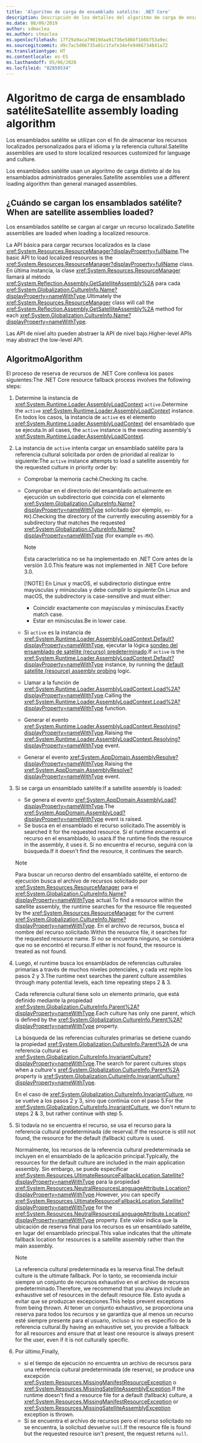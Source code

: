 ```yaml
---
title: 'Algoritmo de carga de ensamblado satélite: .NET Core'
description: Descripción de los detalles del algoritmo de carga de ensamblado satélite en .NET Core
ms.date: 08/09/2019
author: sdmaclea
ms.author: stmaclea
ms.openlocfilehash: 17f29a9aca79019daa91736e586bf1b6b753a9ec
ms.sourcegitcommit: d9c7ac5d06735a01c1fafe34efe9486734841a72
ms.translationtype: HT
ms.contentlocale: es-ES
ms.lasthandoff: 05/06/2020
ms.locfileid: "82859534"
---
```

# <a name="satellite-assembly-loading-algorithm"></a><span data-ttu-id="1e976-103">Algoritmo de carga de ensamblado satélite</span><span class="sxs-lookup"><span data-stu-id="1e976-103">Satellite assembly loading algorithm</span></span>

<span data-ttu-id="1e976-104">Los ensamblados satélite se utilizan con el fin de almacenar los recursos localizados personalizados para el idioma y la referencia cultural.</span><span class="sxs-lookup"><span data-stu-id="1e976-104">Satellite assemblies are used to store localized resources customized for language and culture.</span></span>

<span data-ttu-id="1e976-105">Los ensamblados satélite usan un algoritmo de carga distinto al de los ensamblados administrados generales.</span><span class="sxs-lookup"><span data-stu-id="1e976-105">Satellite assemblies use a different loading algorithm than general managed assemblies.</span></span>

## <a name="when-are-satellite-assemblies-loaded"></a><span data-ttu-id="1e976-106">¿Cuándo se cargan los ensamblados satélite?</span><span class="sxs-lookup"><span data-stu-id="1e976-106">When are satellite assemblies loaded?</span></span>

<span data-ttu-id="1e976-107">Los ensamblados satélite se cargan al cargar un recurso localizado.</span><span class="sxs-lookup"><span data-stu-id="1e976-107">Satellite assemblies are loaded when loading a localized resource.</span></span>

<span data-ttu-id="1e976-108">La API básica para cargar recursos localizados es la clase <xref:System.Resources.ResourceManager?displayProperty=fullName>.</span><span class="sxs-lookup"><span data-stu-id="1e976-108">The basic API to load localized resources is the <xref:System.Resources.ResourceManager?displayProperty=fullName> class.</span></span> <span data-ttu-id="1e976-109">En última instancia, la clase <xref:System.Resources.ResourceManager> llamará al método <xref:System.Reflection.Assembly.GetSatelliteAssembly%2A> para cada <xref:System.Globalization.CultureInfo.Name?displayProperty=nameWithType>.</span><span class="sxs-lookup"><span data-stu-id="1e976-109">Ultimately the <xref:System.Resources.ResourceManager> class will call the <xref:System.Reflection.Assembly.GetSatelliteAssembly%2A> method for each <xref:System.Globalization.CultureInfo.Name?displayProperty=nameWithType>.</span></span>

<span data-ttu-id="1e976-110">Las API de nivel alto pueden abstraer la API de nivel bajo.</span><span class="sxs-lookup"><span data-stu-id="1e976-110">Higher-level APIs may abstract the low-level API.</span></span>

## <a name="algorithm"></a><span data-ttu-id="1e976-111">Algoritmo</span><span class="sxs-lookup"><span data-stu-id="1e976-111">Algorithm</span></span>

<span data-ttu-id="1e976-112">El proceso de reserva de recursos de .NET Core conlleva los pasos siguientes:</span><span class="sxs-lookup"><span data-stu-id="1e976-112">The .NET Core resource fallback process involves the following steps:</span></span>

1. <span data-ttu-id="1e976-113">Determine la instancia de <xref:System.Runtime.Loader.AssemblyLoadContext> `active`.</span><span class="sxs-lookup"><span data-stu-id="1e976-113">Determine the `active` <xref:System.Runtime.Loader.AssemblyLoadContext> instance.</span></span> <span data-ttu-id="1e976-114">En todos los casos, la instancia de `active` es el elemento <xref:System.Runtime.Loader.AssemblyLoadContext> del ensamblado que se ejecuta.</span><span class="sxs-lookup"><span data-stu-id="1e976-114">In all cases, the `active` instance is the executing assembly's <xref:System.Runtime.Loader.AssemblyLoadContext>.</span></span>

2. <span data-ttu-id="1e976-115">La instancia de `active` intenta cargar un ensamblado satélite para la referencia cultural solicitada por orden de prioridad al realizar lo siguiente:</span><span class="sxs-lookup"><span data-stu-id="1e976-115">The `active` instance attempts to load a satellite assembly for the requested culture in priority order by:</span></span>
    - <span data-ttu-id="1e976-116">Comprobar la memoria caché.</span><span class="sxs-lookup"><span data-stu-id="1e976-116">Checking its cache.</span></span>
    - <span data-ttu-id="1e976-117">Comprobar en el directorio del ensamblado actualmente en ejecución un subdirectorio que coincida con el elemento <xref:System.Globalization.CultureInfo.Name?displayProperty=nameWithType> solicitado (por ejemplo, `es-MX`).</span><span class="sxs-lookup"><span data-stu-id="1e976-117">Checking the directory of the currently executing assembly for a subdirectory that matches the requested <xref:System.Globalization.CultureInfo.Name?displayProperty=nameWithType> (for example `es-MX`).</span></span>

        > [!NOTE]
        > <span data-ttu-id="1e976-118">Esta característica no se ha implementado en .NET Core antes de la versión 3.0.</span><span class="sxs-lookup"><span data-stu-id="1e976-118">This feature was not implemented in .NET Core before 3.0.</span></span>
        >
        > [!NOTE]
        > <span data-ttu-id="1e976-119">En Linux y macOS, el subdirectorio distingue entre mayúsculas y minúsculas y debe cumplir lo siguiente:</span><span class="sxs-lookup"><span data-stu-id="1e976-119">On Linux and macOS, the subdirectory is case-sensitive and must either:</span></span>
        >
        > - <span data-ttu-id="1e976-120">Coincidir exactamente con mayúsculas y minúsculas.</span><span class="sxs-lookup"><span data-stu-id="1e976-120">Exactly match case.</span></span>
        > - <span data-ttu-id="1e976-121">Estar en minúsculas.</span><span class="sxs-lookup"><span data-stu-id="1e976-121">Be in lower case.</span></span>

    - <span data-ttu-id="1e976-122">Si `active` es la instancia de <xref:System.Runtime.Loader.AssemblyLoadContext.Default?displayProperty=nameWithType>, ejecutar la lógica [sondeo del ensamblado de satélite (recurso) predeterminado](default-probing.md#satellite-resource-assembly-probing).</span><span class="sxs-lookup"><span data-stu-id="1e976-122">If `active` is the <xref:System.Runtime.Loader.AssemblyLoadContext.Default?displayProperty=nameWithType> instance, by running the [default satellite (resource) assembly probing](default-probing.md#satellite-resource-assembly-probing) logic.</span></span>

    - <span data-ttu-id="1e976-123">Llamar a la función de <xref:System.Runtime.Loader.AssemblyLoadContext.Load%2A?displayProperty=nameWithType>.</span><span class="sxs-lookup"><span data-stu-id="1e976-123">Calling the <xref:System.Runtime.Loader.AssemblyLoadContext.Load%2A?displayProperty=nameWithType> function.</span></span>

    - <span data-ttu-id="1e976-124">Generar el evento <xref:System.Runtime.Loader.AssemblyLoadContext.Resolving?displayProperty=nameWithType>.</span><span class="sxs-lookup"><span data-stu-id="1e976-124">Raising the <xref:System.Runtime.Loader.AssemblyLoadContext.Resolving?displayProperty=nameWithType> event.</span></span>

    - <span data-ttu-id="1e976-125">Generar el evento <xref:System.AppDomain.AssemblyResolve?displayProperty=nameWithType>.</span><span class="sxs-lookup"><span data-stu-id="1e976-125">Raising the <xref:System.AppDomain.AssemblyResolve?displayProperty=nameWithType> event.</span></span>

3. <span data-ttu-id="1e976-126">Si se carga un ensamblado satélite:</span><span class="sxs-lookup"><span data-stu-id="1e976-126">If a satellite assembly is loaded:</span></span>
   - <span data-ttu-id="1e976-127">Se genera el evento <xref:System.AppDomain.AssemblyLoad?displayProperty=nameWithType>.</span><span class="sxs-lookup"><span data-stu-id="1e976-127">The <xref:System.AppDomain.AssemblyLoad?displayProperty=nameWithType> event is raised.</span></span>
   - <span data-ttu-id="1e976-128">Se busca en el ensamblado el recurso solicitado.</span><span class="sxs-lookup"><span data-stu-id="1e976-128">The assembly is searched it for the requested resource.</span></span> <span data-ttu-id="1e976-129">Si el runtime encuentra el recurso en el ensamblado, lo usará.</span><span class="sxs-lookup"><span data-stu-id="1e976-129">If the runtime finds the resource in the assembly, it uses it.</span></span> <span data-ttu-id="1e976-130">Si no encuentra el recurso, seguirá con la búsqueda.</span><span class="sxs-lookup"><span data-stu-id="1e976-130">If it doesn't find the resource, it continues the search.</span></span>

    > [!NOTE]
    > <span data-ttu-id="1e976-131">Para buscar un recurso dentro del ensamblado satélite, el entorno de ejecución busca el archivo de recursos solicitado por <xref:System.Resources.ResourceManager> para el <xref:System.Globalization.CultureInfo.Name?displayProperty=nameWithType> actual.</span><span class="sxs-lookup"><span data-stu-id="1e976-131">To find a resource within the satellite assembly, the runtime searches for the resource file requested by the <xref:System.Resources.ResourceManager> for the current <xref:System.Globalization.CultureInfo.Name?displayProperty=nameWithType>.</span></span> <span data-ttu-id="1e976-132">En el archivo de recursos, busca el nombre del recurso solicitado.</span><span class="sxs-lookup"><span data-stu-id="1e976-132">Within the resource file, it searches for the requested resource name.</span></span> <span data-ttu-id="1e976-133">Si no se encuentra ninguno, se considera que no se encontró el recurso.</span><span class="sxs-lookup"><span data-stu-id="1e976-133">If either is not found, the resource is treated as not found.</span></span>

4. <span data-ttu-id="1e976-134">Luego, el runtime busca los ensamblados de referencias culturales primarias a través de muchos niveles potenciales, y cada vez repite los pasos 2 y 3.</span><span class="sxs-lookup"><span data-stu-id="1e976-134">The runtime next searches the parent culture assemblies through many potential levels, each time repeating steps 2 & 3.</span></span>

    <span data-ttu-id="1e976-135">Cada referencia cultural tiene solo un elemento primario, que está definido mediante la propiedad <xref:System.Globalization.CultureInfo.Parent%2A?displayProperty=nameWithType>.</span><span class="sxs-lookup"><span data-stu-id="1e976-135">Each culture has only one parent, which is defined by the <xref:System.Globalization.CultureInfo.Parent%2A?displayProperty=nameWithType> property.</span></span>

    <span data-ttu-id="1e976-136">La búsqueda de las referencias culturales primarias se detiene cuando la propiedad <xref:System.Globalization.CultureInfo.Parent%2A> de una referencia cultural es <xref:System.Globalization.CultureInfo.InvariantCulture?displayProperty=nameWithType>.</span><span class="sxs-lookup"><span data-stu-id="1e976-136">The search for parent cultures stops when a culture's <xref:System.Globalization.CultureInfo.Parent%2A> property is <xref:System.Globalization.CultureInfo.InvariantCulture?displayProperty=nameWithType>.</span></span>

    <span data-ttu-id="1e976-137">En el caso de <xref:System.Globalization.CultureInfo.InvariantCulture>, no se vuelve a los pasos 2 y 3, sino que continúa con el paso 5.</span><span class="sxs-lookup"><span data-stu-id="1e976-137">For the <xref:System.Globalization.CultureInfo.InvariantCulture>, we don't return to steps 2 & 3, but rather continue with step 5.</span></span>

5. <span data-ttu-id="1e976-138">Si todavía no se encuentra el recurso, se usa el recurso para la referencia cultural predeterminada (de reserva).</span><span class="sxs-lookup"><span data-stu-id="1e976-138">If the resource is still not found, the resource for the default (fallback) culture is used.</span></span>

   <span data-ttu-id="1e976-139">Normalmente, los recursos de la referencia cultural predeterminada se incluyen en el ensamblado de la aplicación principal.</span><span class="sxs-lookup"><span data-stu-id="1e976-139">Typically, the resources for the default culture are included in the main application assembly.</span></span> <span data-ttu-id="1e976-140">Sin embargo, se puede especificar <xref:System.Resources.UltimateResourceFallbackLocation.Satellite?displayProperty=nameWithType> para la propiedad <xref:System.Resources.NeutralResourcesLanguageAttribute.Location?displayProperty=nameWithType>.</span><span class="sxs-lookup"><span data-stu-id="1e976-140">However, you can specify <xref:System.Resources.UltimateResourceFallbackLocation.Satellite?displayProperty=nameWithType> for the <xref:System.Resources.NeutralResourcesLanguageAttribute.Location?displayProperty=nameWithType> property.</span></span> <span data-ttu-id="1e976-141">Este valor indica que la ubicación de reserva final para los recursos es un ensamblado satélite, en lugar del ensamblado principal.</span><span class="sxs-lookup"><span data-stu-id="1e976-141">This value indicates that the ultimate fallback location for resources is a satellite assembly rather than the main assembly.</span></span>

    > [!NOTE]
    > <span data-ttu-id="1e976-142">La referencia cultural predeterminada es la reserva final.</span><span class="sxs-lookup"><span data-stu-id="1e976-142">The default culture is the ultimate fallback.</span></span> <span data-ttu-id="1e976-143">Por lo tanto, se recomienda incluir siempre un conjunto de recursos exhaustivo en el archivo de recursos predeterminado.</span><span class="sxs-lookup"><span data-stu-id="1e976-143">Therefore, we recommend that you always include an exhaustive set of resources in the default resource file.</span></span> <span data-ttu-id="1e976-144">Esto ayuda a evitar que se produzcan excepciones.</span><span class="sxs-lookup"><span data-stu-id="1e976-144">This helps prevent exceptions from being thrown.</span></span> <span data-ttu-id="1e976-145">Al tener un conjunto exhaustivo, se proporciona una reserva para todos los recursos y se garantiza que al menos un recurso esté siempre presente para el usuario, incluso si no es específico de la referencia cultural.</span><span class="sxs-lookup"><span data-stu-id="1e976-145">By having an exhaustive set, you provide a fallback for all resources and ensure that at least one resource is always present for the user, even if it is not culturally specific.</span></span>

6. <span data-ttu-id="1e976-146">Por último,</span><span class="sxs-lookup"><span data-stu-id="1e976-146">Finally,</span></span>
   - <span data-ttu-id="1e976-147">si el tiempo de ejecución no encuentra un archivo de recursos para una referencia cultural predeterminada (de reserva), se produce una excepción <xref:System.Resources.MissingManifestResourceException> o <xref:System.Resources.MissingSatelliteAssemblyException>.</span><span class="sxs-lookup"><span data-stu-id="1e976-147">If the runtime doesn't find a resource file for a default (fallback) culture, a <xref:System.Resources.MissingManifestResourceException> or <xref:System.Resources.MissingSatelliteAssemblyException> exception is thrown.</span></span>
   - <span data-ttu-id="1e976-148">Si se encuentra el archivo de recursos pero el recurso solicitado no se encuentra, la solicitud devuelve `null`.</span><span class="sxs-lookup"><span data-stu-id="1e976-148">If the resource file is found but the requested resource isn't present, the request returns `null`.</span></span>
